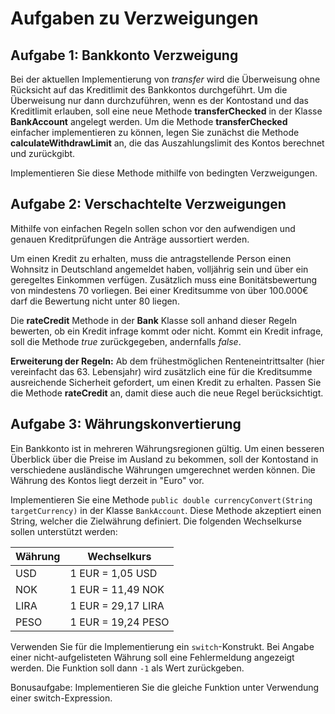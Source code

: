 # Aufgaben zu Verzweigungen 

## Aufgabe 1: Bankkonto Verzweigung

Bei der aktuellen Implementierung von *transfer* wird die Überweisung ohne Rücksicht auf das Kreditlimit des Bankkontos durchgeführt. Um die Überweisung nur dann durchzuführen, wenn es der Kontostand und das Kreditlimit erlauben, soll eine neue Methode **transferChecked** in der Klasse **BankAccount** angelegt werden.
Um die Methode **transferChecked** einfacher implementieren zu können, legen Sie zunächst die Methode **calculateWithdrawLimit** an, die das Auszahlungslimit des Kontos berechnet und zurückgibt.

Implementieren Sie diese Methode mithilfe von bedingten Verzweigungen.

## Aufgabe 2: Verschachtelte Verzweigungen

Mithilfe von einfachen Regeln sollen schon vor den aufwendigen und genauen Kreditprüfungen die Anträge aussortiert werden.

Um einen Kredit zu erhalten, muss die antragstellende Person einen Wohnsitz in Deutschland angemeldet haben, volljährig sein und über ein geregeltes Einkommen verfügen. Zusätzlich muss eine Bonitätsbewertung von mindestens 70 vorliegen. Bei einer Kreditsumme von über 100.000€ darf die Bewertung nicht unter 80 liegen.

Die **rateCredit** Methode in der **Bank** Klasse soll anhand dieser Regeln bewerten, ob ein Kredit infrage kommt oder nicht. Kommt ein Kredit infrage, soll die Methode *true* zurückgegeben, andernfalls *false*.


**Erweiterung der Regeln:**
Ab dem frühestmöglichen Renteneintrittsalter (hier vereinfacht das 63. Lebensjahr) wird zusätzlich eine für die Kreditsumme ausreichende Sicherheit gefordert, um einen Kredit zu erhalten.
Passen Sie die Methode **rateCredit** an, damit diese auch die neue Regel berücksichtigt.

## Aufgabe 3: Währungskonvertierung
Ein Bankkonto ist in mehreren Währungsregionen gültig. Um einen besseren Überblick über die Preise im Ausland zu bekommen, soll der Kontostand in verschiedene ausländische Währungen umgerechnet werden können. Die Währung des Kontos liegt derzeit in "Euro" vor.

Implementieren Sie eine Methode `public double currencyConvert(String targetCurrency)` in der Klasse `BankAccount`. Diese Methode akzeptiert einen String, welcher die Zielwährung definiert. Die folgenden Wechselkurse sollen unterstützt werden:

| **Währung** | **Wechselkurs**    |
|-------------|--------------------|
| USD         | 1 EUR = 1,05 USD   |
| NOK         | 1 EUR = 11,49 NOK  |
| LIRA        | 1 EUR = 29,17 LIRA |
| PESO        | 1 EUR = 19,24 PESO |

Verwenden Sie für die Implementierung ein `switch`-Konstrukt. Bei Angabe einer nicht-aufgelisteten Währung soll eine Fehlermeldung angezeigt werden. Die Funktion soll dann `-1` als Wert zurückgeben.

Bonusaufgabe: Implementieren Sie die gleiche Funktion unter Verwendung einer switch-Expression.